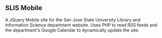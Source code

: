 ## SLIS Mobile

A JQuery Mobile site for the San Jose State University Library and Information
Science department website.  Uses PHP to read RSS feeds and the department's
Google Calendar to dynamically update the site.

